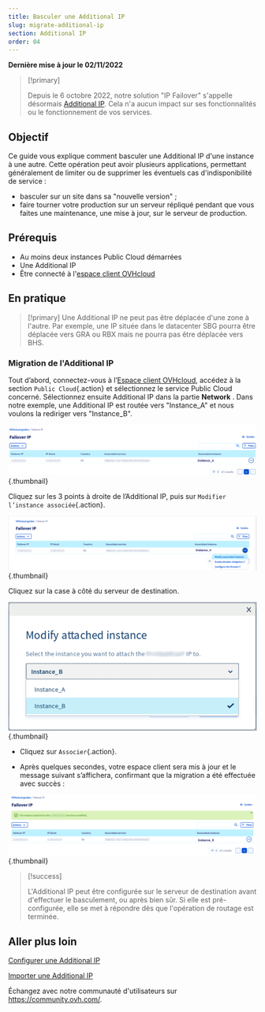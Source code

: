 ```yaml
---
title: Basculer une Additional IP
slug: migrate-additional-ip
section: Additional IP
order: 04
---
```


**Dernière mise à jour le 02/11/2022**

> [!primary]
>
> Depuis le 6 octobre 2022, notre solution "IP Failover" s'appelle désormais [Additional IP](https://www.ovhcloud.com/fr-ca/network/additional-ip/). Cela n'a aucun impact sur ses fonctionnalités ou le fonctionnement de vos services.
>

## Objectif

Ce guide vous explique comment basculer une Additional IP d'une instance à une autre. Cette opération peut avoir plusieurs applications, permettant généralement de limiter ou de supprimer les éventuels cas d'indisponibilité de service :

- basculer sur un site dans sa "nouvelle version" ;
- faire tourner votre production sur un serveur répliqué pendant que vous faites une maintenance, une mise à jour, sur le serveur de production.


## Prérequis
- Au moins deux instances Public Cloud démarrées
- Une Additional IP
- Être connecté à l'[espace client OVHcloud](https://ca.ovh.com/auth/?action=gotomanager&from=https://www.ovh.com/ca/fr/&ovhSubsidiary=qc)

## En pratique 

> [!primary]
> Une Additional IP ne peut pas être déplacée d'une zone à l'autre. Par exemple, une IP située dans le datacenter SBG pourra être déplacée vers GRA ou RBX mais ne pourra pas être déplacée vers BHS.
>

### Migration de l'Additional IP

Tout d’abord, connectez-vous à l’[Espace client OVHcloud](https://ca.ovh.com/auth/?action=gotomanager&from=https://www.ovh.com/ca/fr/&ovhSubsidiary=qc), accédez à la section `Public Cloud`{.action} et sélectionnez le service Public Cloud concerné. Sélectionnez ensuite Additional IP dans la partie **Network** .
Dans notre exemple, une Additional IP est routée vers "Instance_A" et nous voulons la rediriger vers "Instance_B".

![migrating failover ip](images/failover2022.png){.thumbnail}

Cliquez sur les 3 points à droite de l’Additional IP, puis sur `Modifier l’instance associée`{.action}.

![migrating failover ip](images/modify1.2022.png){.thumbnail}

Cliquez sur la case à côté du serveur de destination.

![migrating failover ip](images/modify1.png){.thumbnail}

- Cliquez sur `Associer`{.action}.

- Après quelques secondes, votre espace client sera mis à jour et le message suivant s’affichera, confirmant que la migration a été effectuée avec succès :

![migrating failover ip](images/modify2.2022.png){.thumbnail}



> [!success]
>
> L'Additional IP peut être configurée sur le serveur de destination avant
> d'effectuer le basculement, ou après bien sûr. Si elle est pré-configurée,
> elle se met à répondre dès que l'opération de routage est terminée.
> 

## Aller plus loin

[Configurer une Additional IP](https://docs.ovh.com/ca/fr/publiccloud/network-services/configure-additional-ip/)

[Importer une Additional IP](https://docs.ovh.com/ca/fr/publiccloud/network-services/import-additional-ip/)

Échangez avec notre communauté d'utilisateurs sur <https://community.ovh.com/>.
